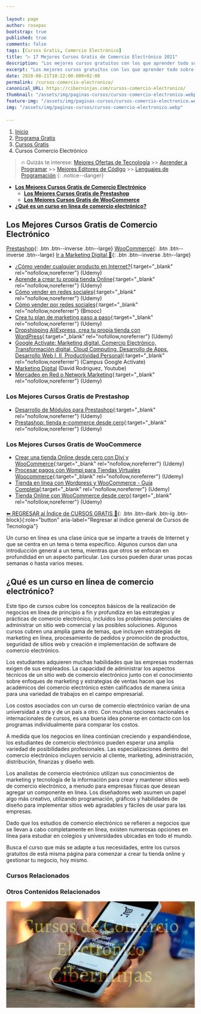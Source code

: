 ```yaml
---

layout: page
author: rosepac
bootstrap: true
published: true
comments: false
tags: [Cursos Gratis, Comercio Electrónico]
title: "▷ 17 Mejores Cursos Gratis de Comercio Electrónico 2021"
description: "Los mejores cursos gratuitos con los que aprender todo sobre el comercio electrónico, desde cero hasta nivel experto"
excerpt: "Los mejores cursos gratuitos con los que aprender todo sobre el comercio electrónico, desde cero hasta nivel experto"
date: 2020-08-21T10:22:00.000+02:00
permalink: /cursos-comercio-electronico/
canonical_URL: https://ciberninjas.com/cursos-comercio-electronico/
thumbnail: "/assets/img/paginas-cursos/cursos-comercio-electronico.webp"
feature-img: "/assets/img/paginas-cursos/cursos-comercio-electronico.webp"
img: "/assets/img/paginas-cursos/cursos-comercio-electronico.webp"

---
```


<div class="hidden-sm-down">
<nav aria-label="breadcrumb">
  <ol class="breadcrumb">
    <li class="breadcrumb-item"><a href="/">Inicio</a></li>
    <li class="breadcrumb-item"><a href="/programa-gratis/">Programa Gratis</a></li>
    <li class="breadcrumb-item"><a href="/cursos-tecnologia/">Cursos Gratis</a></li>
    <li class="breadcrumb-item active" aria-current="page">Cursos Comercio Electrónico</li>
  </ol>
</nav>
</div>

<script type="application/ld+json">
{
 "@context": "https://schema.org",
 "@type": "BreadcrumbList",
 "itemListElement":
 [
  {
   "@type": "ListItem",
   "position": 1,
   "item":
   {
    "@id": "https://ciberninjas.com/programa-gratis/",
    "name": "Programar Gratis"
    }
  },
  {
   "@type": "ListItem",
   "position": 2,
   "item":
   {
    "@id": "https://ciberninjas.com/cursos-tecnologia/",
    "name": "Los Mejores Cursos GRATIS de Programación y Tecnología Online 2021"
    }
  },
  {
   "@type": "ListItem",
  "position": 3,
  "item":
   {
     "@id": "https://ciberninjas.com/cursos-comercio-electronico/",
     "name": "Los Mejores Cursos Gratis de Comercio Electrónico 2021"
   }
  }
 ]
}
</script>

> 🔥 Quizás te interese: [Mejores Ofertas de Tecnología](/amazon/) >> [Aprender a Programar](/programar/) >> [Mejores Editores de Código](/mejores-editores-texto/) >> [Lenguajes de Programación](/15-mejores-lenguajes-programacion/)
{: .notice--danger}

- [**Los Mejores Cursos Gratis de Comercio Electrónico**](#los-mejores-cursos-gratis-de-comercio-electrónico)
  - [**Los Mejores Cursos Gratis de Prestashop**](#los-mejores-cursos-gratis-de-prestashop)
  - [**Los Mejores Cursos Gratis de WooCommerce**](#los-mejores-cursos-gratis-de-woocommerce)
- [**¿Qué es un curso en línea de comercio electrónico?**](#qué-es-un-curso-en-línea-de-comercio-electrónico)

## **Los Mejores Cursos Gratis de Comercio Electrónico**

[Prestashop](/cursos-comercio-electronico/#prestashop){: .btn .btn--inverse .btn--large} [WooCommerce](/cursos-comercio-electronico/#woocommerce){: .btn .btn--inverse .btn--large} [Ir a Marketing Digital 🏪]([/cursos-tecnologia/#marketing-digital-](https://ciberninjas.com/cursos-marketing-digital/)){: .btn .btn--inverse .btn--large}

- [¿Cómo vender cualquier producto en Internet?](https://click.linksynergy.com/deeplink?id=W9Gem8jDoic&mid=39197&murl=https%3A%2F%2Fwww.udemy.com%2Fcourse%2Fcomo-vender-cualquier-producto-en-internet%2F){:target="_blank" rel="nofollow,noreferrer"} (Udemy)
- [Aprende a crear tu propia tienda Online](https://click.linksynergy.com/deeplink?id=W9Gem8jDoic&mid=39197&murl=https%3A%2F%2Fwww.udemy.com%2Fcourse%2Faprende-a-crear-tu-tienda-online%2F){:target="_blank" rel="nofollow,noreferrer"} (Udemy)
- [Cómo vender en redes sociales](https://click.linksynergy.com/deeplink?id=W9Gem8jDoic&mid=39197&murl=https%3A%2F%2Fwww.udemy.com%2Fcourse%2Fcomo-vender-en-redes-sociales%2F){:target="_blank" rel="nofollow,noreferrer"} (Udemy)
- [Cómo vender por redes sociales](http://www.bmooc.com/como-vender-en-las-redes-sociales/){:target="_blank" rel="nofollow,noreferrer"} (Bmooc)
- [Crea tu plan de marketing paso a paso](https://click.linksynergy.com/deeplink?id=W9Gem8jDoic&mid=39197&murl=https%3A%2F%2Fwww.udemy.com%2Fcourse%2Fcrea-tu-plan-de-marketing-online-en-6-pasos%2F){:target="_blank" rel="nofollow,noreferrer"} (Udemy)
- [Dropshipping AliExpress, crea tu propia tienda con WordPress](https://click.linksynergy.com/deeplink?id=W9Gem8jDoic&mid=39197&murl=https%3A%2F%2Fwww.udemy.com%2Fdropshipping-aliexpress-crea-tu-propia-tienda-con-wordpress){:target="_blank" rel="nofollow,noreferrer"} (Udemy)
- [Google Actívate: Marketing digital, Comercio Electrónico, Transformación digital, Cloud Computing, Desarrollo de Apps, Desarrollo Web I, II, Productividad Personal](https://www.google.es/landing/activate/home){:target="_blank" rel="nofollow,noreferrer"} (Campus Google Actívate)
- [Marketing Digital](/👨‍🏫-curso-marketing-digital-david-rodriguez) (David Rodriguez, Youtube)
- [Mercadeo en Red o Network Marketing](https://click.linksynergy.com/deeplink?id=W9Gem8jDoic&mid=39197&murl=https%3A%2F%2Fwww.udemy.com%2Fmercadeo-en-red-o-network-maketing){:target="_blank" rel="nofollow,noreferrer"} (Udemy)
<!-- busquedas relacionadas Grow Hacking.. marketing digital -->

### **Los Mejores Cursos Gratis de Prestashop**

- [Desarrollo de Módulos para Prestashop](	https://click.linksynergy.com/deeplink?id=W9Gem8jDoic&mid=39197&murl=https%3A%2F%2Fwww.udemy.com%2Fcrear-modulos-para-prestashop	){:target="_blank" rel="nofollow,noreferrer"} (Udemy)
- [Prestashop: tienda e-commerce desde cero](	https://click.linksynergy.com/deeplink?id=W9Gem8jDoic&mid=39197&murl=https%3A%2F%2Fwww.udemy.com%2Fprestashop-tienda-ecommerce-desde-cero){:target="_blank" rel="nofollow,noreferrer"} (Udemy)

### **Los Mejores Cursos Gratis de WooCommerce**

- [Crear una tienda Online desde cero con Divi y WooCommerce](https://click.linksynergy.com/deeplink?id=W9Gem8jDoic&mid=39197&murl=https%3A%2F%2Fwww.udemy.com%2Fcrear-una-tienda-online-desde-cero-con-divi-y-woocommerce){:target="_blank" rel="nofollow,noreferrer"} (Udemy)
- [Procesar pagos con Wompi para Tiendas Virtuales Woocommerce](https://click.linksynergy.com/deeplink?id=W9Gem8jDoic&mid=39197&murl=https%3A%2F%2Fwww.udemy.com%2Fcourse%2Fprocesar-pagos-con-wompi-para-tiendas-virtuales-woocommerce%2F){:target="_blank" rel="nofollow,noreferrer"} (Udemy)
- [Tienda en línea con Wordpress y WooCommerce - Guía Completa](https://click.linksynergy.com/deeplink?id=W9Gem8jDoic&mid=39197&murl=https%3A%2F%2Fwww.udemy.com%2Ftienda-en-linea-con-wordpress-y-woocommerce-guia-completa){:target="_blank" rel="nofollow,noreferrer"} (Udemy)
- [Tienda Online con WooCommerce desde cero](https://click.linksynergy.com/deeplink?id=W9Gem8jDoic&mid=39197&murl=https%3A%2F%2Fwww.udemy.com%2Ftienda-online-con-woocommerce-desde-cero){:target="_blank" rel="nofollow,noreferrer"} (Udemy)

[⬅ REGRESAR al Índice de CURSOS GRATIS 🏡](https://ciberninjas.com/cursos-tecnologia/ "Regresar al índice de Cursos Gratis de Tecnología"){: .btn .btn-dark .btn-lg .btn-block}{:role="button" aria-label="Regresar al índice general de Cursos de Tecnología"}

Un curso en línea es una clase única que se imparte a través de Internet y que se centra en un tema o tema específico. Algunos cursos dan una introducción general a un tema, mientras que otros se enfocan en profundidad en un aspecto particular. Los cursos pueden durar unas pocas semanas o hasta varios meses.

## **¿Qué es un curso en línea de comercio electrónico?**

Este tipo de cursos cubre los conceptos básicos de la realización de negocios en línea de principio a fin y profundiza en las estrategias y prácticas de comercio electrónico, incluidos los problemas potenciales de administrar un sitio web comercial y las posibles soluciones. Algunos cursos cubren una amplia gama de temas, que incluyen estrategias de marketing en línea, procesamiento de pedidos y promoción de productos, seguridad de sitios web y creación e implementación de software de comercio electrónico.

Los estudiantes adquieren muchas habilidades que las empresas modernas exigen de sus empleados. La capacidad de administrar los aspectos técnicos de un sitio web de comercio electrónico junto con el conocimiento sobre enfoques de marketing y estrategias de ventas hacen que los académicos del comercio electrónico estén calificados de manera única para una variedad de trabajos en el campo empresarial.

Los costos asociados con un curso de comercio electrónico varían de una universidad a otra y de un país a otro. Con muchas opciones nacionales e internacionales de cursos, es una buena idea ponerse en contacto con los programas individualmente para comparar los costos.

A medida que los negocios en línea continúan creciendo y expandiéndose, los estudiantes de comercio electrónico pueden esperar una amplia variedad de posibilidades profesionales. Las especializaciones dentro del comercio electrónico incluyen servicio al cliente, marketing, administración, distribución, finanzas y diseño web.

Los analistas de comercio electrónico utilizan sus conocimientos de marketing y tecnología de la información para crear y mantener sitios web de comercio electrónico, a menudo para empresas físicas que desean agregar un componente en línea. Los diseñadores web asumen un papel algo más creativo, utilizando programación, gráficos y habilidades de diseño para implementar sitios web agradables y fáciles de usar para las empresas.

Dado que los estudios de comercio electrónico se refieren a negocios que se llevan a cabo completamente en línea, existen numerosas opciones en línea para estudiar en colegios y universidades ubicadas en todo el mundo.

Busca el curso que más se adapte a tus necesidades, entre los cursos gratuitos de está misma página para comenzar a crear tu tienda online y gestionar tu negocio, hoy mismo.

### **Cursos Relacionados** <!-- omit in toc -->

### **Otros Contenidos Relacionados** <!-- omit in toc -->

![Los mejores cursos gratuitos con los que aprender todo sobre el comercio electrónico, desde cero hasta nivel experto](/assets/img/paginas-cursos/cursos-comercio-electronico.webp "Los mejores cursos gratuitos con los que aprender todo sobre el comercio electrónico, desde cero hasta nivel experto")